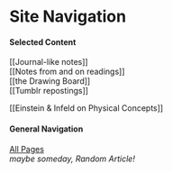 # Site Navigation

#### Selected Content

[[Journal-like notes]]  
[[Notes from and on readings]]  
[[the Drawing Board]]  
[[Tumblr repostings]]  

[[Einstein & Infeld on Physical Concepts]]  

#### General Navigation

[All Pages](/all-pages.html)  
_maybe someday, Random Article!_
